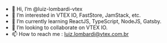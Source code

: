 - 👋 Hi, I’m @luiz-lombardi-vtex
- 👀 I’m interested in VTEX IO, FastStore, JamStack, etc.
- 🌱 I’m currently learning ReactJS, TypeScript, NodeJS, Gatsby.
- 💞️ I’m looking to collaborate on VTEX IO.
- 📫 How to reach me : luiz.lombardi@vtex.com.br

<!---
luiz-lombardi-vtex/luiz-lombardi-vtex is a ✨ special ✨ repository because its `README.md` (this file) appears on your GitHub profile.
You can click the Preview link to take a look at your changes.
--->
